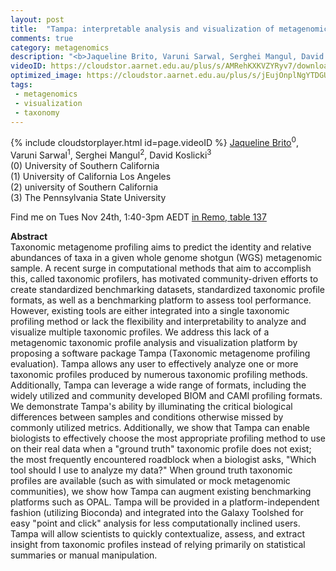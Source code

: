```yaml
---
layout: post
title:  "Tampa: interpretable analysis and visualization of metagenomics-based taxon abundance profiles"
comments: true
category: metagenomics
description: "<b>Jaqueline Brito, Varuni Sarwal, Serghei Mangul, David Koslicki</b><br/>Taxonomic metagenome profiling aims to predict the..."
videoID: https://cloudstor.aarnet.edu.au/plus/s/AMRehKXKVZYRyv7/download
optimized_image: https://cloudstor.aarnet.edu.au/plus/s/jEujOnplNgYTDGU/download
tags:
 - metagenomics
 - visualization
 - taxonomy
---
```

{% include cloudstorplayer.html id=page.videoID %}
<u>Jaqueline Brito</u><sup>0</sup>, Varuni Sarwal<sup>1</sup>, Serghei Mangul<sup>2</sup>, David Koslicki<sup>3</sup><br/>
\(0\) University of Southern California<br/>
\(1\) University of California Los Angeles<br/>
\(2\) university of Southern California<br/>
\(3\) The Pennsylvania State University

Find me on Tues Nov 24th, 1:40-3pm AEDT [in Remo, table 137](https://live.remo.co/e/abacbs2020-day-1/register)

<b>Abstract</b><br/>
Taxonomic metagenome profiling aims to predict the identity and relative abundances of taxa in a given whole genome shotgun \(WGS\) metagenomic sample. A recent surge in computational methods that aim to accomplish this, called taxonomic profilers, has motivated community-driven efforts to create standardized benchmarking datasets, standardized taxonomic profile formats, as well as a benchmarking platform to assess tool performance. However, existing tools are either integrated into a single taxonomic profiling method or lack the flexibility and interpretability to analyze and visualize multiple taxonomic profiles. We address this lack of a metagenomic taxonomic profile analysis and visualization platform by proposing a software package Tampa \(Taxonomic metagenome profiling evaluation\). Tampa allows any user to effectively analyze one or more taxonomic profiles produced by numerous taxonomic profiling methods. Additionally, Tampa can leverage a wide range of formats, including the widely utilized and community developed BIOM and CAMI profiling formats. We demonstrate Tampa's ability by illuminating the critical biological differences between samples and conditions otherwise missed by commonly utilized metrics. Additionally, we show that Tampa can enable biologists to effectively choose the most appropriate profiling method to use on their real data when a "ground truth" taxonomic profile does not exist; the most frequently encountered roadblock when a biologist asks, "Which tool should I use to analyze my data?" When ground truth taxonomic profiles are available \(such as with simulated or mock metagenomic communities\), we show how Tampa can augment existing benchmarking platforms such as OPAL. Tampa will be provided in a platform-independent fashion \(utilizing Bioconda\) and integrated into the Galaxy Toolshed for easy "point and click" analysis for less computationally inclined users. Tampa will allow scientists to quickly contextualize, assess, and extract insight from taxonomic profiles instead of relying primarily on statistical summaries or manual manipulation.
